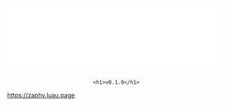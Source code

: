 <div align="center">
    <img src="assets/icon.png" alt="Hermes Icon">

    <h1>v0.1.0</h1>
</div>

https://zaphy.luau.page